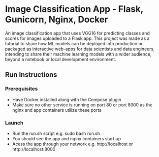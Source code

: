 # Image Classification App - Flask, Gunicorn, Nginx, Docker

An image classification app that uses VGG16 for predicting classes and scores for images uploaded to a Flask app. This project was made as a tutorial to share how ML models can be deployed into production or packaged as interactive web-apps for data scientists and data engineers, intending to share their machine learning models with a wider audience, beyond a notebook or local development environment. 

## Run Instructions

### Prerequisites
- Have Docker installed along with the Compose plugin
- Make sure no other service is running on port 80 or port 8000 as the nginx and app containers utilize these ports


### Launch
- Run the run.sh script e.g. sudo bash run.sh
- You should see the app and nginx containers start up
- Acess the app through your network e.g. http://localhost or http://localhost:8000